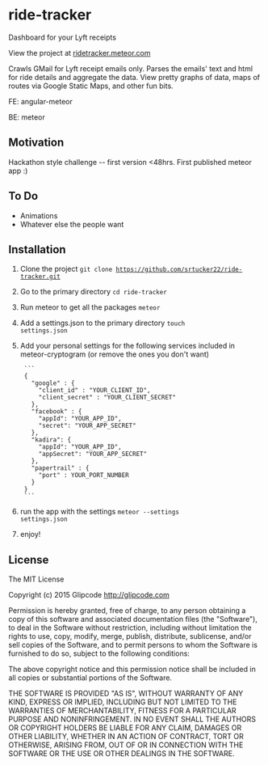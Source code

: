 # ride-tracker
Dashboard for your Lyft receipts

View the project at <a href="http://ridetracker.meteor.com">ridetracker.meteor.com</a>

Crawls GMail for Lyft receipt emails only. Parses the emails' text and html for ride details and aggregate the data. View pretty graphs of data, maps of routes via Google Static Maps, and other fun bits.

FE: angular-meteor

BE: meteor

## Motivation

Hackathon style challenge -- first version <48hrs.
First published meteor app :)

## To Do

-  Animations
-  Whatever else the people want

## Installation

1. Clone the project <code>git clone https://github.com/srtucker22/ride-tracker.git</code>
2. Go to the primary directory <code>cd ride-tracker</code>
3. Run meteor to get all the packages <code>meteor</code>
4. Add a settings.json to the primary directory <code>touch settings.json</code>
5. Add your personal settings for the following services included in meteor-cryptogram (or remove the ones you don't want)

        ```
        {
          "google" : {
            "client_id" : "YOUR_CLIENT_ID",
            "client_secret" : "YOUR_CLIENT_SECRET"
          },
          "facebook" : {
            "appId": "YOUR_APP_ID",
            "secret": "YOUR_APP_SECRET"
          },
          "kadira": { 
            "appId": "YOUR_APP_ID", 
            "appSecret": "YOUR_APP_SECRET" 
          },
          "papertrail" : {
            "port" : YOUR_PORT_NUMBER
          }
        }
        ```
6. run the app with the settings <code>meteor --settings settings.json</code>
7. enjoy!

## License

The MIT License

Copyright (c) 2015 Glipcode http://glipcode.com

Permission is hereby granted, free of charge, to any person obtaining a copy
of this software and associated documentation files (the "Software"), to deal
in the Software without restriction, including without limitation the rights
to use, copy, modify, merge, publish, distribute, sublicense, and/or sell
copies of the Software, and to permit persons to whom the Software is
furnished to do so, subject to the following conditions:

The above copyright notice and this permission notice shall be included in
all copies or substantial portions of the Software.

THE SOFTWARE IS PROVIDED "AS IS", WITHOUT WARRANTY OF ANY KIND, EXPRESS OR
IMPLIED, INCLUDING BUT NOT LIMITED TO THE WARRANTIES OF MERCHANTABILITY,
FITNESS FOR A PARTICULAR PURPOSE AND NONINFRINGEMENT. IN NO EVENT SHALL THE
AUTHORS OR COPYRIGHT HOLDERS BE LIABLE FOR ANY CLAIM, DAMAGES OR OTHER
LIABILITY, WHETHER IN AN ACTION OF CONTRACT, TORT OR OTHERWISE, ARISING FROM,
OUT OF OR IN CONNECTION WITH THE SOFTWARE OR THE USE OR OTHER DEALINGS IN
THE SOFTWARE.
